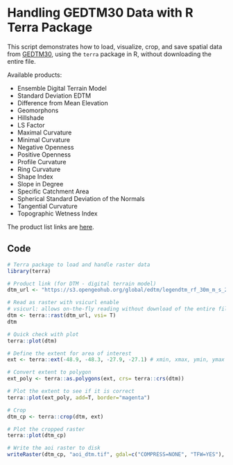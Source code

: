 # Handling GEDTM30 Data with R Terra Package

This script demonstrates how to load, visualize, crop, and save spatial data from [GEDTM30](https://github.com/openlandmap/GEDTM30/tree/main), using the `terra` package in R, without downloading the entire file.

Available products:
- Ensemble Digital Terrain Model
- Standard Deviation EDTM
- Difference from Mean Elevation
- Geomorphons
- Hillshade
- LS Factor
- Maximal Curvature
- Minimal Curvature
- Negative Openness
- Positive Openness
- Profile Curvature
- Ring Curvature
- Shape Index
- Slope in Degree
- Specific Catchment Area
- Spherical Standard Deviation of the Normals
- Tangential Curvature
- Topographic Wetness Index

The product list links are [here](https://github.com/openlandmap/GEDTM30/blob/main/metadata/cog_list.csv).

## Code

```R
# Terra package to load and handle raster data
library(terra)

# Product link (for DTM - digital terrain model)
dtm_url <- "https://s3.opengeohub.org/global/edtm/legendtm_rf_30m_m_s_20000101_20231231_go_epsg.4326_v20250130.tif"

# Read as raster with vsicurl enable 
# vsicurl: allows on-the-fly reading without download of the entire file. Source: https://gdal.org/en/stable/user/virtual_file_systems.html#vsicurl-http-https-ftp-files-random-access 
dtm <- terra::rast(dtm_url, vsi= T) 
dtm

# Quick check with plot
terra::plot(dtm)

# Define the extent for area of interest
ext <- terra::ext(-48.9, -48.3, -27.9, -27.1) # xmin, xmax, ymin, ymax

# Convert extent to polygon
ext_poly <- terra::as.polygons(ext, crs= terra::crs(dtm))

# Plot the extent to see if it is correct
terra::plot(ext_poly, add=T, border="magenta")

# Crop 
dtm_cp <- terra::crop(dtm, ext)

# Plot the cropped raster
terra::plot(dtm_cp)

# Write the aoi raster to disk
writeRaster(dtm_cp, "aoi_dtm.tif", gdal=c("COMPRESS=NONE", "TFW=YES"), overwrite= T)

```
